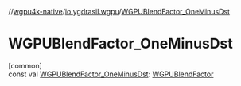 //[wgpu4k-native](../../index.md)/[io.ygdrasil.wgpu](index.md)/[WGPUBlendFactor_OneMinusDst](-w-g-p-u-blend-factor_-one-minus-dst.md)

# WGPUBlendFactor_OneMinusDst

[common]\
const val [WGPUBlendFactor_OneMinusDst](-w-g-p-u-blend-factor_-one-minus-dst.md): [WGPUBlendFactor](-w-g-p-u-blend-factor/index.md)